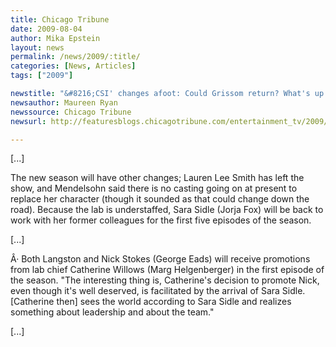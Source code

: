 ```yaml
---
title: Chicago Tribune
date: 2009-08-04
author: Mika Epstein
layout: news
permalink: /news/2009/:title/
categories: [News, Articles]
tags: ["2009"]

newstitle: "&#8216;CSI' changes afoot: Could Grissom return? What's up with Langston's clothes?  "
newsauthor: Maureen Ryan  
newssource: Chicago Tribune  
newsurl: http://featuresblogs.chicagotribune.com/entertainment_tv/2009/08/csi-fishburne-petersen.html  

---
```


[...]

The new season will have other changes; Lauren Lee Smith has left the show, and Mendelsohn said there is no casting going on at present to replace her character (though it sounded as that could change down the road). Because the lab is understaffed, Sara Sidle (Jorja Fox) will be back to work with her former colleagues for the first five episodes of the season. 

[...]

Â· Both Langston and Nick Stokes (George Eads) will receive promotions from lab chief Catherine Willows (Marg Helgenberger) in the first episode of the season. "The interesting thing is, Catherine's decision to promote Nick, even though it's well deserved, is facilitated by the arrival of Sara Sidle. [Catherine then] sees the world according to Sara Sidle and realizes something about leadership and about the team."

[...]  
